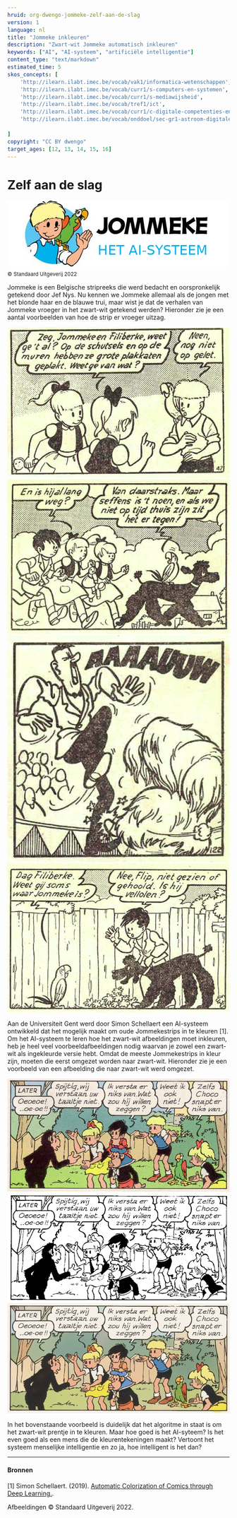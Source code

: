 ```yaml
---
hruid: org-dwengo-jommeke-zelf-aan-de-slag
version: 1
language: nl
title: "Jommeke inkleuren"
description: "Zwart-wit Jommeke automatisch inkleuren"
keywords: ["AI", "AI-systeem", "artificiële intelligentie"]
content_type: "text/markdown"
estimated_time: 5
skos_concepts: [
    'http://ilearn.ilabt.imec.be/vocab/vak1/informatica-wetenschappen', 
    'http://ilearn.ilabt.imec.be/vocab/curr1/s-computers-en-systemen',
    'http://ilearn.ilabt.imec.be/vocab/curr1/s-mediawijsheid',
    'http://ilearn.ilabt.imec.be/vocab/tref1/ict',
    'http://ilearn.ilabt.imec.be/vocab/curr1/c-digitale-competenties-en-mediawijsheid',
    'http://ilearn.ilabt.imec.be/vocab/onddoel/sec-gr1-astroom-digitale-competenties-en-mediawijsheid-4.5',

]
copyright: "CC BY dwengo"
target_ages: [12, 13, 14, 15, 16]
---
```



# Zelf aan de slag

![Banner Jommeke](img/banner_jommeke_2.png)<br>
<sub>© Standaard Uitgeverij 2022</sub>

Jommeke is een Belgische stripreeks die werd bedacht en oorspronkelijk getekend door Jef Nys. Nu kennen we Jommeke allemaal als de jongen met het blonde haar en de blauwe trui, maar wist je dat de verhalen van Jommeke vroeger in het zwart-wit getekend werden? Hieronder zie je een aantal voorbeelden van hoe de strip er vroeger uitzag.<br>

![Oude afbeelding Jommeke](img/jommeke_old/old0.png)
![Oude afbeelding Jommeke](img/jommeke_old/old1.png)
![Oude afbeelding Jommeke](img/jommeke_old/old2.png)
![Oude afbeelding Jommeke](img/jommeke_old/old3.png)

<div class="alert alert-box alert-secondary">
Aan de Universiteit Gent werd door Simon Schellaert een AI-systeem ontwikkeld dat het mogelijk maakt om oude Jommekestrips in te kleuren [1]. Om het AI-systeem te leren hoe het zwart-wit afbeeldingen moet inkleuren, heb je heel veel voorbeeldafbeeldingen nodig waarvan je zowel een zwart-wit als ingekleurde versie hebt. Omdat de meeste Jommekestrips in kleur zijn, moeten die eerst omgezet worden naar zwart-wit. Hieronder zie je een voorbeeld van een afbeelding die naar zwart-wit werd omgezet.
</div>

![Jommeke apen origineel](img/jommeke_flow/origineel-apen-005.png "Origineel")
![Jommeke apen zwart-wit](img/jommeke_flow/zwart-wit-apen-005.png "Omgezet naar zwart wit door alle kleuren wit te maken en enkel zwarte lijnen en vlakken te behouden.")
![Jommeke apen zwart-wit](img/jommeke_flow/ingekleurd-apen-005.png "De door het AI-systeem ingekleurde versie.")

In het bovenstaande voorbeeld is duidelijk dat het algoritme in staat is om het zwart-wit prentje in te kleuren. Maar hoe goed is het AI-syteem? Is het even goed als een mens die de kleurentekeningen maakt? Vertoont het systeem menselijke intelligentie en zo ja, hoe intelligent is het dan?

---
#### Bronnen

[1] Simon Schellaert. (2019). [Automatic Colorization of Comics through Deep Learning.](https://simonschellaert.com/img/projects/thesis/paper.pdf).

Afbeeldingen © Standaard Uitgeverij 2022.
